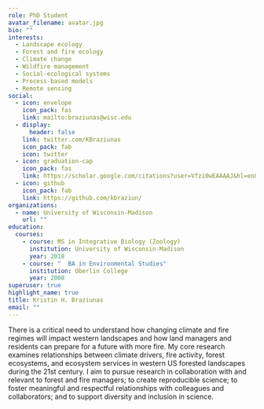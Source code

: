 ```yaml
---
role: PhD Student
avatar_filename: avatar.jpg
bio: ""
interests:
  - Landscape ecology
  - Forest and fire ecology
  - Climate change
  - Wildfire management
  - Social-ecological systems
  - Process-based models
  - Remote sensing
social:
  - icon: envelope
    icon_pack: fas
    link: mailto:braziunas@wisc.edu
  - display:
      header: false
    link: twitter.com/KBraziunas
    icon_pack: fab
    icon: twitter
  - icon: graduation-cap
    icon_pack: fas
    link: https://scholar.google.com/citations?user=Vfzi0wEAAAAJ&hl=en&oi=ao
  - icon: github
    icon_pack: fab
    link: https://github.com/kbraziun/
organizations:
  - name: University of Wisconsin-Madison
    url: ""
education:
  courses:
    - course: MS in Integrative Biology (Zoology)
      institution: University of Wisconsin-Madison
      year: 2018
    - course: "  BA in Environmental Studies"
      institution: Oberlin College
      year: 2008
superuser: true
highlight_name: true
title: Kristin H. Braziunas
email: ""
---
```

There is a critical need to understand how changing climate and fire regimes will impact western landscapes and how land managers and residents can prepare for a future with more fire. My core research examines relationships between climate drivers, fire activity, forest ecosystems, and ecosystem services in western US forested landscapes during the 21st century. I aim to pursue research in collaboration with and relevant to forest and fire managers; to create reproducible science; to foster meaningful and respectful relationships with colleagues and collaborators; and to support diversity and inclusion in science.